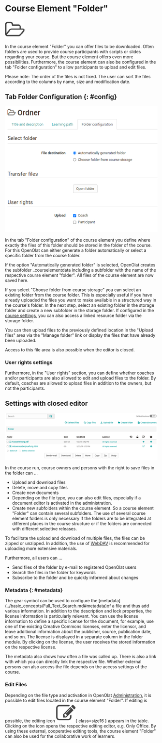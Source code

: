 # Course Element "Folder"

![folder icon](assets/folder.png)

In the course element "Folder" you can offer files to be downloaded. Often
folders are used to provide course participants with scripts or slides
regarding your course. But the course element offers even more possibilities.
Furthermore, the course element can also be configured in the tab "Folder
configuration" to allow participants to upload and edit files.

Please note: The order of the files is not fixed. The user can sort the files
according to the columns by name, size and modification date.

##  Tab Folder Configuration {: #config}

![tab folder configuration](assets/folger_configuration_15.png)

In the tab "Folder configuration" of the course element you define where
exactly the files of this folder should be stored in the folder of the course.
For this OpenOlat can either generate a folder automatically or select a
specific folder from the course folder.

If the option "Automatically generated folder" is selected, OpenOlat creates
the subfolder _courselementdata including a subfolder with the name of the
respective course element "folder". All files of the course element are now
saved here.

If you select "Choose folder from course storage" you can select an existing
folder from the course folder. This is especially useful if you have already
uploaded the files you want to make available in a structured way in the
course's folder. In the next step, select an existing folder in the storage
folder and create a new subfolder in the storage folder. If configured in the
[course settings](../learningresources/Course_Settings.md), you can also access a linked resource
folder via the storage folder.

You can then upload files to the previously defined location in the "Upload
files" area via the "Manage folder" link or display the files that have
already been uploaded.

Access to this file area is also possible when the editor is closed.

### User rights settings

Furthermore, in the "User rights" section, you can define whether coaches
and/or participants are also allowed to edit and upload files to the folder.
By default, coaches are allowed to upload files in addition to the owners, but
not the participants.

## Settings with closed editor

![folder screenshot](assets/Folder_EN.png)

In the course run, course owners and persons with the right to save files in
the folder can ...

  * Upload and download files
  * Delete, move and copy files
  * Create new documents
  * Depending on the file type, you can also edit files, especially if a document editor is activated in the administration.
  * Create new subfolders within the course element. So a course element "Folder" can contain several subfolders. The use of several course element folders is only necessary if the folders are to be integrated at different places in the course structure or if the folders are connected with different selective releases.

To facilitate the upload and download of multiple files, the files can be
zipped or unzipped. In addition, the use of [WebDAV](../basic_concepts/Using_WebDAV.md) is
recommended for uploading more extensive materials.

Furthermore, all users can ...

  * Send files of the folder by e-mail to registered OpenOlat users
  * Search the files in the folder for keywords
  * Subscribe to the folder and be quickly informed about changes

###  Metadata  {: #metadata}

The gear symbol can be used to configure the [metadata] (../basic_concepts/Full_Text_Search.md#metadata)of a file and thus add
various information. In addition to the description and lock properties, the
license information is particularly relevant. You can use the license
information to define a specific license for the document, for example, use
one of the existing Creative Commons licenses, enter the licensor, and leave
additional information about the publisher, source, publication date, and so
on. The license is displayed in a separate column in the folder module. By
clicking on the license, the user receives the stored information on the
respective license.

The metadata also shows how often a file was called up. There is also a link
with which you can directly link the respective file. Whether external persons
can also access the file depends on the access settings of the course.

### Edit Files

Depending on the file type and activation in OpenOlat [Administration](../../manual_admin/administration/External_Tools_-_Administration.md), it is possible to edit files located in the course element "Folder". If editing is possible, the editing icon ![editing icon](assets/test.png){ class=size16 } appears in the table. Clicking on the icon opens the respective editing editor, e.g. Only Office. By using these external, cooperative editing tools, the course element "Folder" can also be used for the collaborative work of learners.